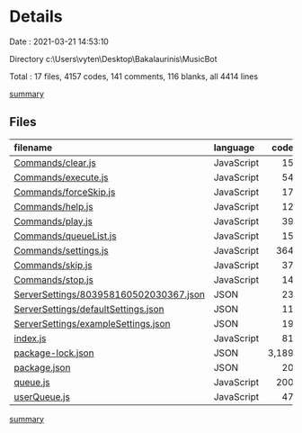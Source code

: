 # Details

Date : 2021-03-21 14:53:10

Directory c:\Users\vyten\Desktop\Bakalaurinis\MusicBot

Total : 17 files,  4157 codes, 141 comments, 116 blanks, all 4414 lines

[summary](results.md)

## Files
| filename | language | code | comment | blank | total |
| :--- | :--- | ---: | ---: | ---: | ---: |
| [Commands/clear.js](/Commands/clear.js) | JavaScript | 15 | 5 | 4 | 24 |
| [Commands/execute.js](/Commands/execute.js) | JavaScript | 54 | 5 | 9 | 68 |
| [Commands/forceSkip.js](/Commands/forceSkip.js) | JavaScript | 17 | 5 | 4 | 26 |
| [Commands/help.js](/Commands/help.js) | JavaScript | 12 | 5 | 2 | 19 |
| [Commands/play.js](/Commands/play.js) | JavaScript | 39 | 35 | 8 | 82 |
| [Commands/queueList.js](/Commands/queueList.js) | JavaScript | 15 | 5 | 4 | 24 |
| [Commands/settings.js](/Commands/settings.js) | JavaScript | 364 | 49 | 33 | 446 |
| [Commands/skip.js](/Commands/skip.js) | JavaScript | 37 | 5 | 6 | 48 |
| [Commands/stop.js](/Commands/stop.js) | JavaScript | 14 | 5 | 2 | 21 |
| [ServerSettings/803958160502030367.json](/ServerSettings/803958160502030367.json) | JSON | 23 | 0 | 0 | 23 |
| [ServerSettings/defaultSettings.json](/ServerSettings/defaultSettings.json) | JSON | 11 | 0 | 0 | 11 |
| [ServerSettings/exampleSettings.json](/ServerSettings/exampleSettings.json) | JSON | 19 | 0 | 0 | 19 |
| [index.js](/index.js) | JavaScript | 81 | 2 | 15 | 98 |
| [package-lock.json](/package-lock.json) | JSON | 3,189 | 0 | 1 | 3,190 |
| [package.json](/package.json) | JSON | 20 | 0 | 1 | 21 |
| [queue.js](/queue.js) | JavaScript | 200 | 20 | 20 | 240 |
| [userQueue.js](/userQueue.js) | JavaScript | 47 | 0 | 7 | 54 |

[summary](results.md)